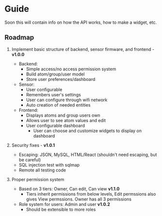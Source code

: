 # Guide

Soon this will contain info on how the API works, how to make a widget, etc.

## Roadmap

 1. Implement basic structure of backend, sensor firmware, and frontend - **v1.0.0**
      - Backend:
        - Simple access/no access permission system
        - Build atom/group/user model
        - Store user preferences/dashboard
      - Sensor:
        - User configurable
        - Remembers user's settings
        - User can configure through wifi network
        - Auto creation of needed entities
      - Frontend:
        - Displays atoms and group users own
        - Allows user to see atom values and edit
        - User configurable dashboard
            - User can choose and customize widgets to display on dashboard
            
 2. Security fixes - **v1.0.1**
      - Escaping: JSON, MySQL, HTML/React (shouldn't need escaping, but be careful)
      - SQL injection test with sqlmap
      - Remote all testing code
      
 3. Proper permission system
      - Based on 3 tiers: Owner, Can edit, Can view **v1.1.0**
        - Tiers inherit permissions from below levels, Edit permssions also gives View permssions. Owner has all 3 permissions
      - Role system for users: Admin and user **v1.0.2**
        - Should be extensible to more roles

